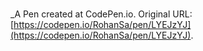 # 
 _A Pen created at CodePen.io. Original URL: [https://codepen.io/RohanSa/pen/LYEJzYJ](https://codepen.io/RohanSa/pen/LYEJzYJ).

 